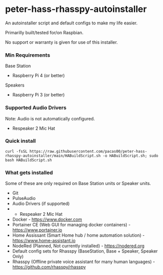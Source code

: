# peter-hass-rhasspy-autoinstaller
An autoinstaller script and default configs to make my life easier.

Primarilly built/tested for/on Raspbian.
 
No support or warranty is given for use of this installer.

### Min Requirements

Base Station
- Raspberry Pi 4 (or better)


Speakers
- Raspberry Pi 3 (or better)


### Supported Audio Drivers
Note: Audio is not automatically configured.

- Respeaker 2 Mic Hat



### Quick install 

`curl -fsSL https://raw.githubusercontent.com/pacas00/peter-hass-rhasspy-autoinstaller/main/HABuildScript.sh -o HABuildScript.sh; sudo bash HABuildScript.sh`


### What gets installed
Some of these are only required on Base Station units or Speaker units.

- Git
- PulseAudio
- Audio Drivers (if supported)
- - Respeaker 2 Mic Hat
- Docker - https://www.docker.com
- Portainer CE (Web GUI for managing docker containers) - https://www.portainer.io
- Home Assissant (Smart Home hub / home automation solution) - https://www.home-assistant.io
- NodeRed (Planned, Not currently installed) - https://nodered.org
- Default config sets for Rhasspy (BaseStation, Base + Speaker, Speaker Only)
- Rhasspy (Offline private voice assistant for many human languages) - https://github.com/rhasspy/rhasspy




